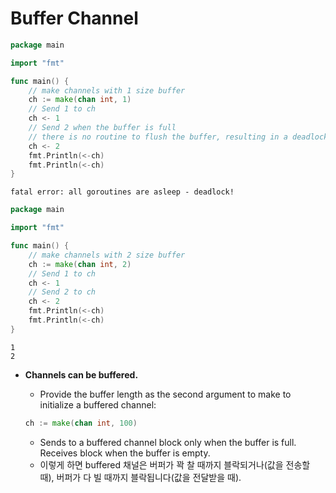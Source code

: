 # Buffer Channel

```go
package main

import "fmt"

func main() {
	// make channels with 1 size buffer
	ch := make(chan int, 1)
	// Send 1 to ch
	ch <- 1
	// Send 2 when the buffer is full
	// there is no routine to flush the buffer, resulting in a deadlock.
	ch <- 2
	fmt.Println(<-ch)
	fmt.Println(<-ch)
}
```

```console
fatal error: all goroutines are asleep - deadlock!
```



```go
package main

import "fmt"

func main() {
	// make channels with 2 size buffer
	ch := make(chan int, 2)
	// Send 1 to ch
	ch <- 1
	// Send 2 to ch
	ch <- 2
	fmt.Println(<-ch)
	fmt.Println(<-ch)
}
```

```console
1
2
```


- **Channels can be buffered.** 
    - Provide the buffer length as the second argument to make to initialize a buffered channel:

    ```go
    ch := make(chan int, 100)
    ```

    - Sends to a buffered channel block only when the buffer is full. Receives block when the buffer is empty.
    - 이렇게 하면 buffered 채널은 버퍼가 꽉 찰 때까지 블락되거나(값을 전송할 때), 버퍼가 다 빌 때까지 블락됩니다(값을 전달받을 때).

